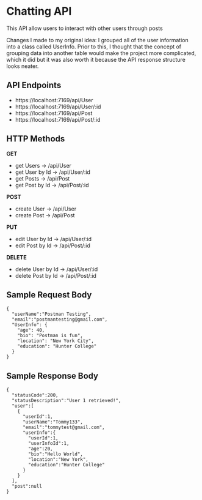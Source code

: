 # Chatting API

This API allow users to interact with other users through posts

Changes I made to my original idea:
I grouped all of the user information into a class called UserInfo. Prior to this, I thought that the concept of grouping data into another table would make the project more complicated, which it did but it was also worth it because the API response structure looks neater.

## API Endpoints

- https://localhost:7169/api/User
- https://localhost:7169/api/User/:id
- https://localhost:7169/api/Post
- https://localhost:7169/api/Post/:id

## HTTP Methods

**GET**

- get Users -> /api/User
- get User by Id -> /api/User/:id
- get Posts -> /api/Post
- get Post by Id -> /api/Post/:id

**POST**

- create User -> /api/User
- create Post -> /api/Post

**PUT**

- edit User by Id -> /api/User/:id
- edit Post by Id -> /api/Post/:id

**DELETE**

- delete User by Id -> /api/User/:id
- delete Post by Id -> /api/Post/:id

## Sample Request Body

```
{
  "userName":"Postman Testing",
  "email":"postmantesting@gmail.com",
  "UserInfo": {
    "age": 40,
    "bio": "Postman is fun",
    "location": "New York City",
    "education": "Hunter College"
  }
}
```

## Sample Response Body

```
{
  "statusCode":200,
  "statusDescription":"User 1 retrieved!",
  "user":[
    {
      "userId":1,
      "userName":"Tommy133",
      "email":"tommytest@gmail.com",
      "userInfo":{
        "userId":1,
        "userInfoId":1,
        "age":20,
        "bio":"Hello World",
        "location":"New York",
        "education":"Hunter College"
      }
    }
  ],
  "post":null
}
```
